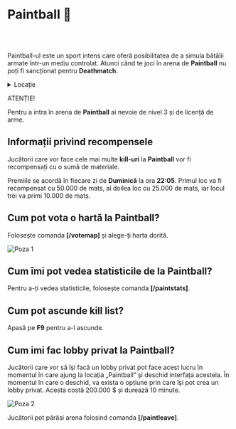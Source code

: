 # Paintball 🔫
<br><br>

Paintball-ul este un sport intens care oferă posibilitatea de a simula bătălii armate într-un mediu controlat. 
Atunci când te joci în arena de **Paintball** nu poți fi sancționat pentru **Deathmatch**.


<details class="details custom-block">
    <summary>Locație</summary>
    <p><img src="https://i.imgur.com/hmKNaUz.png" alt="Locatie"></p>
</details>


<div class="danger-container">
    <p class="title">ATENȚIE!</p>
    <p class="description">Pentru a intra în arena de <strong>Paintball</strong> ai nevoie de nivel 3 și de licență de arme.</p>
</div>

## Informații privind recompensele

Jucătorii care vor face cele mai multe **kill-uri** la **Paintball** vor fi recompensați cu o sumă de materiale.

Premiile se acordă în fiecare zi de **Duminică** la ora **22:05**. Primul loc va fi recompensat cu 50.000 de mats, al doilea loc cu 25.000 de mats, iar locul trei va primi 10.000 de mats.


## Cum pot vota o hartă la Paintball?


Folosește comanda **[/votemap]** și alege-ți harta dorită.

<div class="photo-container">
        <img src="https://i.imgur.com/oobyiLk.png" alt="Poza 1">
</div>

## Cum îmi pot vedea statisticile de la Paintball?

Pentru a-ți vedea statisticile, folosește comanda **[/paintstats]**.

## Cum pot ascunde kill list?
Apasă pe **F9** pentru a-l ascunde.

## Cum imi fac lobby privat la Paintball?

Jucătorii care vor să își facă un lobby privat pot face acest lucru în momentul în care ajung la locația „Paintball” și deschid interfața acesteia. În momentul în care o deschid, va exista o opțiune prin care își pot crea un lobby privat. Acesta costă 200.000 $ și durează 10 minute.

<div class="photo-container">
        <img src="https://i.imgur.com/90TsvmM.png" alt="Poza 2">
</div>

Jucătorii pot părăsi arena folosind comanda **[/paintleave]**.
